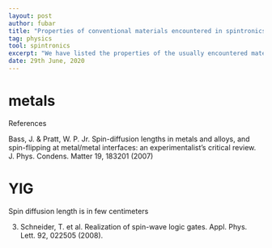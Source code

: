 ```yaml
---
layout: post
author: fubar
title: "Properties of conventional materials encountered in spintronics"
tag: physics
tool: spintronics
excerpt: "We have listed the properties of the usually encountered materials in spintronics ranging from the transition metals and their alloys to the novel materials like YIG opening new vistas in spintronics like magnonics"
date: 29th June, 2020
---
```


# metals


References

 Bass, J. & Pratt, W. P. Jr. Spin-diffusion lengths in metals and alloys, and spin-flipping at metal/metal interfaces: an experimentalist’s critical review. J. Phys. Condens. Matter 19, 183201 (2007)



# YIG

Spin diffusion length is in few centimeters

3. Schneider, T. et al. Realization of spin-wave logic gates. Appl. Phys. Lett. 92, 022505 (2008).
